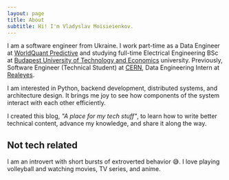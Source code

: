 ```yaml
---
layout: page
title: About
subtitle: Hi! I'm Vladyslav Moisieienkov.
---
```


I am a software engineer from Ukraine. I work part-time as a Data Engineer at [WorldQuant Predictive](https://wqpredictive.com) and studying full-time Electrical Engineering BSc at [Budapest University of Technology and Economics](https://www.vik.bme.hu/en/) university. Previously, Software Engineer (Technical Student) at [CERN](https://www.home.cern/), Data Engineering Intern at [Realeyes](https://www.realeyesit.com/).

I am interested in Python, backend development, distributed systems, and architecture design. It brings me joy to see how components of the system interact with each other efficiently.

I created this blog, *"A place for my tech stuff"*, to learn how to write better technical content, advance my knowledge, and share it along the way.

## Not tech related

I am an introvert with short bursts of extroverted behavior :sweat_smile:. 
I love playing volleyball and watching movies, TV series, and anime.

